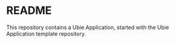 # README #

This repository contains a Ubie Application, started with the Ubie Application template repository.


